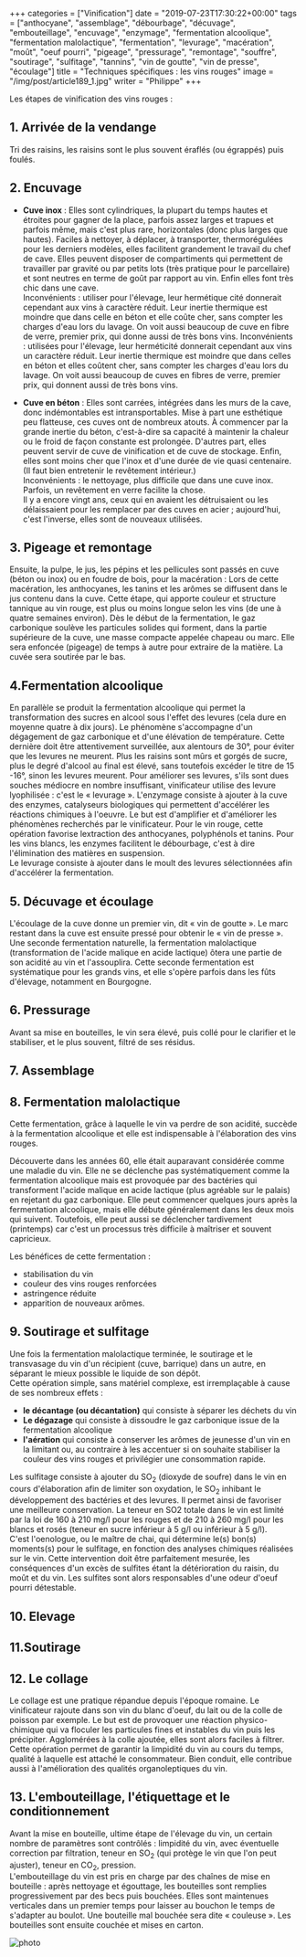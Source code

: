 +++
categories = ["Vinification"]
date = "2019-07-23T17:30:22+00:00"
tags = ["anthocyane", "assemblage", "débourbage", "décuvage", "embouteillage", "encuvage", "enzymage", "fermentation alcoolique", "fermentation malolactique", "fermentation", "levurage", "macération", "moût", "oeuf pourri", "pigeage", "pressurage", "remontage", "souffre", "soutirage", "sulfitage", "tannins", "vin de goutte", "vin de presse", "écoulage"] 
title = "Techniques spécifiques : les vins rouges"
image = "/img/post/article189_1.jpg"
writer = "Philippe"
+++

Les étapes de vinification des vins rouges :

## 1. Arrivée de la vendange

Tri des raisins, les raisins sont le plus souvent éraflés (ou égrappés) puis foulés.

## 2. Encuvage

* **Cuve inox** : Elles sont cylindriques, la plupart du temps hautes et étroites pour gagner de la place, parfois assez larges et trapues et parfois même, mais c'est plus rare, horizontales (donc plus larges que hautes). Faciles à nettoyer, à déplacer, à transporter, thermorégulées pour les derniers modèles, elles facilitent grandement le travail du chef de cave. Elles peuvent disposer de compartiments qui permettent de travailler par gravité ou par petits lots (très pratique pour le parcellaire) et sont neutres en terme de goût par rapport au vin. Enfin elles font très chic dans une cave.  
Inconvénients : utiliser pour l'élevage, leur hermétique cité donnerait cependant aux vins à caractère réduit. Leur inertie thermique est moindre que dans celle en béton et elle coûte cher, sans compter les charges d'eau lors du lavage. On voit aussi beaucoup de cuve en fibre de verre, premier prix, qui donne aussi de très bons vins.
Inconvénients : utilisées pour l'élevage, leur herméticité donnerait cependant aux vins un caractère réduit. Leur inertie thermique est moindre que dans celles en béton et elles coûtent cher, sans compter les charges d'eau lors du lavage. On voit aussi beaucoup de cuves en fibres de verre, premier prix, qui donnent aussi de très bons vins.

* **Cuve en béton** : Elles sont carrées, intégrées dans les murs de la cave, donc indémontables est intransportables. Mise à part une esthétique peu flatteuse, ces cuves ont de nombreux atouts. À commencer par la grande inertie du béton, c'est-à-dire sa capacité à maintenir la chaleur ou le froid de façon constante est prolongée. D'autres part, elles peuvent servir de cuve de vinification et de cuve de stockage. Enfin, elles sont moins cher que l'inox et d'une durée de vie quasi centenaire. (Il faut bien entretenir le revêtement intérieur.)  
Inconvénients : le nettoyage, plus difficile que dans une cuve inox. Parfois, un revêtement en verre facilite la chose.  
Il y a encore vingt ans, ceux qui en avaient les détruisaient ou les délaissaient pour les remplacer par des cuves en acier ; aujourd'hui, c'est l'inverse, elles sont de nouveaux utilisées.

## 3. Pigeage et remontage

Ensuite, la pulpe, le jus, les pépins et les pellicules sont passés en cuve (béton ou inox) ou en foudre de bois, pour la macération :
Lors de cette macération, les anthocyanes, les tanins et les arômes se diffusent dans le jus contenu dans la cuve. Cette étape, qui apporte couleur et structure tannique au vin rouge, est plus ou moins longue selon les vins (de une à quatre semaines environ). Dès le début de la fermentation, le gaz carbonique soulève les particules solides qui forment, dans la partie supérieure de la cuve, une masse compacte appelée chapeau ou marc. Elle sera enfoncée (pigeage) de temps à autre pour extraire de la matière. La cuvée sera soutirée par le bas.

## 4.Fermentation alcoolique

En parallèle se produit la fermentation alcoolique qui permet la transformation des sucres en alcool sous l'effet des levures (cela dure en moyenne quatre à dix jours). Le phénomène s'accompagne d'un dégagement de gaz carbonique et d'une élévation de température. Cette dernière doit être attentivement surveillée, aux alentours de 30°, pour éviter que les levures ne meurent. Plus les raisins sont mûrs et gorgés de sucre, plus le degré d'alcool au final est élevé, sans toutefois excéder le titre de 15 -16°, sinon les levures meurent. Pour améliorer ses levures, s'ils sont dues souches médiocre en nombre insuffisant, vinificateur utilise des levure lyophilisée : c'est le « levurage ».
L'enzymage consiste à ajouter à la cuve des enzymes, catalyseurs biologiques qui permettent d'accélérer les réactions chimiques à l'oeuvre. Le but est d'amplifier et d'améliorer les phénomènes recherchés par le vinificateur. Pour le vin rouge, cette opération favorise lextraction des anthocyanes, polyphénols et tanins. Pour les vins blancs, les enzymes facilitent le débourbage, c'est à dire l'élimination des matières en suspension.  
Le levurage consiste à ajouter dans le moult des levures sélectionnées afin d'accélérer la fermentation.

## 5. Décuvage et écoulage

L'écoulage de la cuve donne un premier vin, dit « vin de goutte ». Le marc restant dans la cuve est ensuite pressé pour obtenir le « vin de presse ». Une seconde fermentation naturelle, la fermentation malolactique (transformation de l'acide malique en acide lactique) ôtera une partie de son acidité au vin et l'assouplira. Cette seconde fermentation est systématique pour les grands vins, et elle s'opère parfois dans les fûts d'élevage, notamment en Bourgogne.

## 6. Pressurage

Avant sa mise en bouteilles, le vin sera élevé, puis collé pour le clarifier et le stabiliser, et le plus souvent, filtré de ses résidus.

## 7. Assemblage

## 8. Fermentation malolactique

Cette fermentation, grâce à laquelle le vin va perdre de son acidité, succède à la fermentation alcoolique et elle est indispensable à l'élaboration des vins rouges.  

Découverte dans les années 60, elle était auparavant considérée comme une maladie du vin. Elle ne se déclenche pas systématiquement comme la fermentation alcoolique mais est provoquée par des bactéries qui transforment l'acide malique en acide lactique (plus agréable sur le palais) en rejetant du gaz carbonique. Elle peut commencer quelques jours après la fermentation alcoolique, mais elle débute généralement dans les deux mois qui suivent. Toutefois, elle peut aussi se déclencher tardivement (printemps) car c'est un processus très difficile à maîtriser et souvent capricieux.  

Les bénéfices de cette fermentation :

* stabilisation du vin
* couleur des vins rouges renforcées
* astringence réduite
* apparition de nouveaux arômes.

## 9. Soutirage et sulfitage

Une fois la fermentation malolactique terminée, le soutirage et le transvasage du vin d'un récipient (cuve, barrique) dans un autre, en séparant le mieux possible le liquide de son dépôt.  
Cette opération simple, sans matériel complexe, est irremplaçable à cause de ses nombreux effets :

* **le décantage (ou décantation)** qui consiste à séparer les déchets du vin
* **Le dégazage** qui consiste à dissoudre le gaz carbonique issue de la fermentation alcoolique
* **l'aération** qui consiste à conserver les arômes de jeunesse d'un vin en la limitant ou, au contraire à les accentuer si on souhaite stabiliser la couleur des vins rouges et privilégier une consommation rapide.

Les sulfitage consiste à ajouter du SO<sub>2</sub> (dioxyde de soufre) dans le vin en cours d'élaboration afin de limiter son oxydation, le SO<sub>2</sub> inhibant le développement des bactéries et des levures. Il permet ainsi de favoriser une meilleure conservation. La teneur en SO2 totale dans le vin est limité par la loi de 160 à 210 mg/l pour les rouges et de 210 à 260 mg/l pour les blancs et rosés (teneur en sucre inférieur à 5 g/l ou inférieur à 5 g/l).  
C'est l'oenologue, ou le maître de chai, qui détermine le(s) bon(s) moments(s) pour le sulfitage, en fonction des analyses chimiques réalisées sur le vin. Cette intervention doit être parfaitement mesurée, les conséquences d'un excès de sulfites étant la détérioration du raisin, du moût et du vin. Les sulfites sont alors responsables d'une odeur d'oeuf pourri détestable.

## 10. Elevage

## 11.Soutirage

## 12. Le collage

Le collage est une pratique répandue depuis l'époque romaine. Le vinificateur rajoute dans son vin du blanc d'oeuf, du lait ou de la colle de poisson par exemple. Le but est de provoquer une réaction physico-chimique qui va floculer les particules fines et instables du vin puis les précipiter. Agglomérées à la colle ajoutée, elles sont alors faciles à filtrer.  
Cette opération permet de garantir la limpidité du vin au cours du temps, qualité à laquelle est attaché le consommateur. Bien conduit, elle contribue aussi à l'amélioration des qualités organoleptiques du vin.

## 13. L'embouteillage, l'étiquettage et le conditionnement

Avant la mise en bouteille, ultime étape de l'élevage du vin, un certain nombre de paramètres sont contrôlés : limpidité du vin, avec éventuelle correction par filtration, teneur en SO<sub>2</sub> (qui protège le vin que l'on peut ajuster), teneur en CO<sub>2</sub>, pression.  
L'embouteillage du vin est pris en charge par des chaînes de mise en bouteille : après nettoyage et égouttage, les bouteilles sont remplies progressivement par des becs puis bouchées. Elles sont maintenues verticales dans un premier temps pour laisser au bouchon le temps de s'adapter au boulot. Une bouteille mal bouchée sera dite « couleuse ». Les bouteilles sont ensuite couchée et mises en carton.


![photo][1]

[1]: /img/post/article189_1.jpg